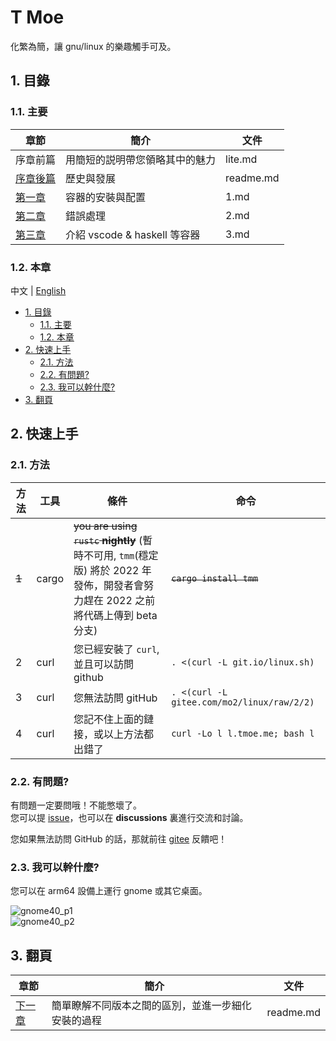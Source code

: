 # T Moe

化繁為簡，讓 gnu/linux 的樂趣觸手可及。

## 1. 目錄

### 1.1. 主要

| 章節                    | 簡介                           | 文件      |
| ----------------------- | ------------------------------ | --------- |
| 序章前篇                | 用簡短的説明帶您領略其中的魅力 | lite.md   |
| [序章後篇](./readme.md) | 歷史與發展                     | readme.md |
| [第一章](./1.md)        | 容器的安裝與配置               | 1.md      |
| [第二章](./2.md)        | 錯誤處理                       | 2.md      |
| [第三章](./3.md)        | 介紹 vscode & haskell 等容器   | 3.md      |

### 1.2. 本章

中文 | [English](../../../Readme.md)

- [1. 目錄](#1-目錄)
  - [1.1. 主要](#11-主要)
  - [1.2. 本章](#12-本章)
- [2. 快速上手](#2-快速上手)
  - [2.1. 方法](#21-方法)
  - [2.2. 有問題?](#22-有問題)
  - [2.3. 我可以幹什麼?](#23-我可以幹什麼)
- [3. 翻頁](#3-翻頁)

## 2. 快速上手

### 2.1. 方法

| 方法  | 工具  | 條件                                                                                                                                 | 命令                                       |
| ----- | ----- | ------------------------------------------------------------------------------------------------------------------------------------ | ------------------------------------------ |
| ~~1~~ | cargo | ~~you are using `rustc` **nightly**~~ (暫時不可用, `tmm`(穩定版) 將於 2022 年發佈，開發者會努力趕在 2022 之前將代碼上傳到 beta 分支) | ~~`cargo install tmm`~~                    |
| 2     | curl  | 您已經安裝了 `curl`, 並且可以訪問 github                                                                                             | `. <(curl -L git.io/linux.sh)`             |
| 3     | curl  | 您無法訪問 gitHub                                                                                                                    | `. <(curl -L gitee.com/mo2/linux/raw/2/2)` |
| 4     | curl  | 您記不住上面的鏈接，或以上方法都出錯了                                                                                               | `curl -Lo l l.tmoe.me; bash l`             |

<!--  | 1     | cargo                                                                                                                                 | you have `cargo` installed                  | `cargo install tmoe` | -->

### 2.2. 有問題?

有問題一定要問哦！不能憋壞了。  
您可以提 [issue](https://github.com/2moe/tmoe-linux/issues/new/choose)，也可以在 **discussions** 裏進行交流和討論。

您如果無法訪問 GitHub 的話，那就前往 [gitee](https://gitee.com/mo2/linux/issues) 反饋吧！

### 2.3. 我可以幹什麼?

您可以在 arm64 設備上運行 gnome 或其它桌面。

![gnome40_p1](https://images.gitee.com/uploads/images/2021/0806/224412_07b5cd5b_5617340.png "Screenshot_20210806-221622.png")  
![gnome40_p2](https://images.gitee.com/uploads/images/2021/0806/224423_fa8285a5_5617340.png "Screenshot_20210806-222714.png")

## 3. 翻頁

| 章節                  | 簡介                                               | 文件      |
| --------------------- | -------------------------------------------------- | --------- |
| [下一章](./readme.md) | 簡單瞭解不同版本之間的區別，並進一步細化安裝的過程 | readme.md |
